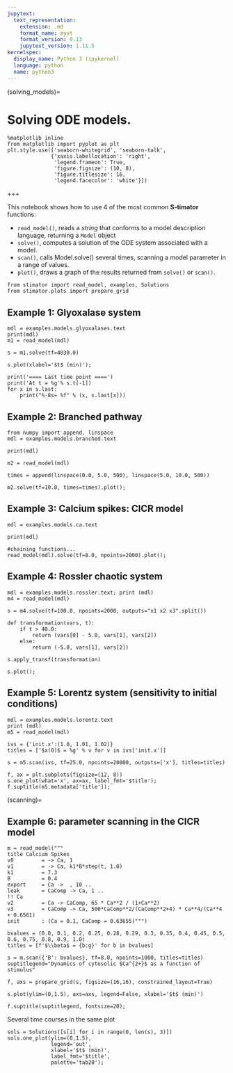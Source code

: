 ```yaml
---
jupytext:
  text_representation:
    extension: .md
    format_name: myst
    format_version: 0.13
    jupytext_version: 1.11.5
kernelspec:
  display_name: Python 3 (ipykernel)
  language: python
  name: python3
---
```


(solving_models)=
# Solving ODE models.

```{code-cell} ipython3
%matplotlib inline
from matplotlib import pyplot as plt
plt.style.use(['seaborn-whitegrid', 'seaborn-talk',
              {'xaxis.labellocation': 'right',
               'legend.frameon': True,
               'figure.figsize': (10, 8),
               'figure.titlesize': 16,
               'legend.facecolor': 'white'}])
```

+++

This notebook shows how to use 4 of the most common **S-timator** functions:

- `read_model()`, reads a _string_ that conforms to a model description language, returning a `Model` object
- `solve()`, computes a solution of the ODE system associated with a model.
- `scan()`, calls Model.solve() several times, scanning a model parameter in a range of values.
- `plot()`, draws a graph of the results returned from `solve()` or `scan()`.

```{code-cell} ipython3
from stimator import read_model, examples, Solutions
from stimator.plots import prepare_grid
```

## Example 1: Glyoxalase system

```{code-cell} ipython3
mdl = examples.models.glyoxalases.text
print(mdl)
m1 = read_model(mdl)

s = m1.solve(tf=4030.0)

s.plot(xlabel='$t$ (min)');

print('==== Last time point ====')
print('At t = %g'% s.t[-1])
for x in s.last:
    print("%-8s= %f" % (x, s.last[x]))
```

## Example 2: Branched pathway

```{code-cell} ipython3
from numpy import append, linspace
mdl = examples.models.branched.text

print(mdl)

m2 = read_model(mdl)

times = append(linspace(0.0, 5.0, 500), linspace(5.0, 10.0, 500))

m2.solve(tf=10.0, times=times).plot();
```

## Example 3: Calcium spikes: CICR model

```{code-cell} ipython3
mdl = examples.models.ca.text

print(mdl)

#chaining functions...
read_model(mdl).solve(tf=8.0, npoints=2000).plot();
```

## Example 4: Rossler chaotic system

```{code-cell} ipython3
mdl = examples.models.rossler.text; print (mdl)
m4 = read_model(mdl)

s = m4.solve(tf=100.0, npoints=2000, outputs="x1 x2 x3".split())

def transformation(vars, t):
    if t > 40.0:
        return (vars[0] - 5.0, vars[1], vars[2])
    else:
        return (-5.0, vars[1], vars[2])

s.apply_transf(transformation)

s.plot();
```

## Example 5: Lorentz system (sensitivity to initial conditions)

```{code-cell} ipython3
mdl = examples.models.lorentz.text
print (mdl)
m5 = read_model(mdl)

ivs = {'init.x':(1.0, 1.01, 1.02)}
titles = ['$x(0)$ = %g' % v for v in ivs['init.x']]

s = m5.scan(ivs, tf=25.0, npoints=20000, outputs=['x'], titles=titles)

f, ax = plt.subplots(figsize=(12, 8))
s.one_plot(what='x', ax=ax, label_fmt='$title');
f.suptitle(m5.metadata['title']);
```

(scanning)=
## Example 6: parameter scanning in the CICR model

```{code-cell} ipython3
m = read_model("""
title Calcium Spikes
v0         = -> Ca, 1
v1         = -> Ca, k1*B*step(t, 1.0)
k1         = 7.3
B          = 0.4
export     = Ca ->  , 10 ..
leak       = CaComp -> Ca, 1 ..
!! Ca
v2         = Ca -> CaComp, 65 * Ca**2 / (1+Ca**2)
v3         = CaComp -> Ca, 500*CaComp**2/(CaComp**2+4) * Ca**4/(Ca**4 + 0.6561)
init       : (Ca = 0.1, CaComp = 0.63655)""")

bvalues = (0.0, 0.1, 0.2, 0.25, 0.28, 0.29, 0.3, 0.35, 0.4, 0.45, 0.5, 0.6, 0.75, 0.8, 0.9, 1.0)
titles = [f'$\\beta$ = {b:g}' for b in bvalues]

s = m.scan({'B': bvalues}, tf=8.0, npoints=1000, titles=titles)
suptitlegend="Dynamics of cytosolic $Ca^{2+}$ as a function of stimulus"

f, axs = prepare_grid(s, figsize=(16,16), constrained_layout=True)

s.plot(ylim=(0,1.5), axs=axs, legend=False, xlabel='$t$ (min)')

f.suptitle(suptitlegend, fontsize=20);
```

Several time courses in the same plot

```{code-cell} ipython3
sols = Solutions([s[i] for i in range(0, len(s), 3)])
sols.one_plot(ylim=(0,1.5),
              legend='out',
              xlabel='$t$ (min)',
              label_fmt='$title',
              palette='tab20');
```
